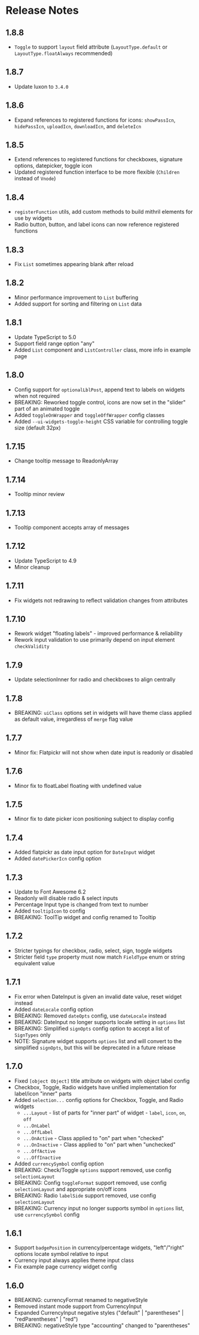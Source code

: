 # Release Notes

## 1.8.8

- `Toggle` to support `layout` field attribute (`LayoutType.default` or `LayoutType.floatAlways` recommended)

## 1.8.7

- Update luxon to `3.4.0`

## 1.8.6

- Expand references to registered functions for icons: `showPassIcn`, `hidePassIcn`, `uploadIcn`, `downloadIcn`, and `deleteIcn`

## 1.8.5

- Extend references to registered functions for checkboxes, signature options, datepicker, toggle icon
- Updated registered function interface to be more flexible (`Children` instead of `Vnode`)

## 1.8.4

- `registerFunction` utils, add custom methods to build mithril elements for use by widgets
- Radio button, button, and label icons can now reference registered functions

## 1.8.3

- Fix `List` sometimes appearing blank after reload

## 1.8.2

- Minor performance improvement to `List` buffering
- Added support for sorting and filtering on `List` data

## 1.8.1

- Update TypeScript to 5.0
- Support field range option "any"
- Added `List` component and `ListController` class, more info in example page

## 1.8.0

- Config support for `optionalLblPost`, append text to labels on widgets when not required
- BREAKING: Reworked toggle control, icons are now set in the "slider" part of an animated toggle
- Added `toggleOnWrapper` and `toggleOffWrapper` config classes
- Added `--ui-widgets-toggle-height` CSS variable for controlling toggle size (default 32px)

## 1.7.15

- Change tooltip message to ReadonlyArray

## 1.7.14

- Tooltip minor review

## 1.7.13

- Tooltip component accepts array of messages

## 1.7.12

- Update TypeScript to 4.9
- Minor cleanup

## 1.7.11

- Fix widgets not redrawing to reflect validation changes from attributes

## 1.7.10

- Rework widget "floating labels" - improved performance & reliability
- Rework input validation to use primarily depend on input element `checkValidity`

## 1.7.9

- Update selectionInner for radio and checkboxes to align centrally

## 1.7.8

- BREAKING: `uiClass` options set in widgets will have theme class applied as default value, irregardless of `merge` flag value

## 1.7.7

- Minor fix: Flatpickr will not show when date input is readonly or disabled

## 1.7.6

- Minor fix to floatLabel floating with undefined value

## 1.7.5

- Minor fix to date picker icon positioning subject to display config

## 1.7.4

- Added flatpickr as date input option for `DateInput` widget
- Added `datePickerIcn` config option

## 1.7.3

- Update to Font Awesome 6.2
- Readonly will disable radio & select inputs
- Percentage Input type is changed from text to number
- Added `tooltipIcon` to config
- BREAKING: ToolTip widget and config renamed to Tooltip

## 1.7.2

- Stricter typings for checkbox, radio, select, sign, toggle widgets
- Stricter field `type` property must now match `FieldType` enum or string equivalent value

## 1.7.1

- Fix error when DateInput is given an invalid date value, reset widget instead
- Added `dateLocale` config option
- BREAKING: Removed `dateOpts` config, use `dateLocale` instead
- BREAKING: DateInput no longer supports locale setting in `options` list
- BREAKING: Simplified `signOpts` config option to accept a list of `SignTypes` only
- NOTE: Signature widget supports `options` list and will convert to the simplified `signOpts`, but this will be deprecated in a future release

## 1.7.0

- Fixed `[object Object]` title attribute on widgets with object label config
- Checkbox, Toggle, Radio widgets have unified implementation for label/icon "inner" parts
- Added `selection...` config options for Checkbox, Toggle, and Radio widgets
  - `...Layout` - list of parts for "inner part" of widget - `label`, `icon`, `on`, `off`
  - `...OnLabel`
  - `...OffLabel`
  - `...OnActive` - Class applied to "on" part when "checked"
  - `...OnInactive` - Class applied to "on" part when "unchecked"
  - `...OffActive`
  - `...OffInactive`
- Added `currencySymbol` config option
- BREAKING: Check/Toggle `options` support removed, use config `selectionLayout`
- BREAKING: Config `toggleFormat` support removed, use config `selectionLayout` and appropriate on/off icons
- BREAKING: Radio `labelSide` support removed, use config `selectionLayout`
- BREAKING: Currency input no longer supports symbol in `options` list, use `currencySymbol` config

## 1.6.1

- Support `badgePosition` in currency/percentage widgets, "left"/"right" options locate symbol relative to input
- Currency input always applies theme input class
- Fix example page currency widget config

## 1.6.0

- BREAKING: currencyFormat renamed to negativeStyle
- Removed instant mode support from CurrencyInput
- Expanded CurrencyInput negative styles ("default" | "parentheses" | "redParentheses" | "red")
- BREAKING: negativeStyle type "accounting" changed to "parentheses"
